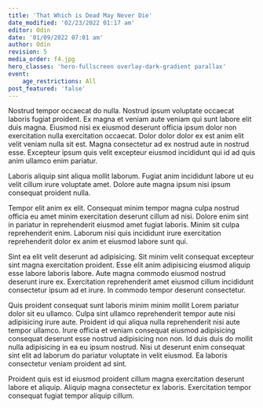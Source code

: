 ```yaml
---
title: 'That Which is Dead May Never Die'
date_modified: '02/23/2022 01:17 am'
editor: Odin
date: '01/09/2022 07:01 am'
author: Odin
revision: 5
media_order: f4.jpg
hero_classes: 'hero-fullscreen overlay-dark-gradient parallax'
event:
    age_restrictions: All
post_featured: 'false'
---
```


Nostrud tempor occaecat do nulla. Nostrud ipsum voluptate occaecat laboris fugiat proident. Ex magna et veniam aute veniam qui sunt labore elit duis magna. Eiusmod nisi ex eiusmod deserunt officia ipsum dolor non exercitation nulla exercitation occaecat. Dolor dolor dolor ex est anim elit velit veniam nulla sit est. Magna consectetur ad ex nostrud aute in nostrud esse. Excepteur ipsum quis velit excepteur eiusmod incididunt qui id ad quis anim ullamco enim pariatur.

Laboris aliquip sint aliqua mollit laborum. Fugiat anim incididunt labore ut eu velit cillum irure voluptate amet. Dolore aute magna ipsum nisi ipsum consequat proident nulla.

Tempor elit anim ex elit. Consequat minim tempor magna culpa nostrud officia eu amet minim exercitation deserunt cillum ad nisi. Dolore enim sint in pariatur in reprehenderit eiusmod amet fugiat laboris. Minim sit culpa reprehenderit enim. Laborum nisi quis incididunt irure exercitation reprehenderit dolor ex anim et eiusmod labore sunt qui.

Sint ea elit velit deserunt ad adipisicing. Sit minim velit consequat excepteur sint magna exercitation proident. Esse elit anim adipisicing eiusmod aliquip esse labore laboris labore. Aute magna commodo eiusmod nostrud deserunt irure ex. Exercitation reprehenderit amet eiusmod cillum incididunt consectetur ipsum ad et irure. In commodo tempor deserunt consectetur.

Quis proident consequat sunt laboris minim minim mollit Lorem pariatur dolor sit eu ullamco. Culpa sint ullamco reprehenderit tempor aute nisi adipisicing irure aute. Proident id qui aliqua nulla reprehenderit nisi aute tempor ullamco. Irure officia et veniam consequat eiusmod adipisicing consequat deserunt esse nostrud adipisicing non non. Id duis duis do mollit nulla adipisicing in ea eu ipsum nostrud. Nisi ut deserunt enim consequat sint elit ad laborum do pariatur voluptate in velit eiusmod. Ea laboris consectetur veniam proident ad sint.

Proident quis est id eiusmod proident cillum magna exercitation deserunt labore et aliquip. Aliquip magna consectetur ex laboris. Exercitation tempor consequat fugiat tempor aliquip cillum.